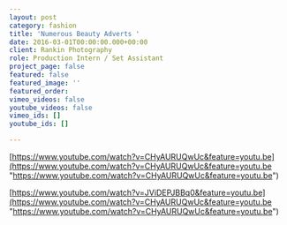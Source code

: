 ```yaml
---
layout: post
category: fashion
title: 'Numerous Beauty Adverts '
date: 2016-03-01T00:00:00.000+00:00
client: Rankin Photography
role: Production Intern / Set Assistant
project_page: false
featured: false
featured_image: ''
featured_order: 
vimeo_videos: false
youtube_videos: false
vimeo_ids: []
youtube_ids: []

---
```

[https://www.youtube.com/watch?v=CHyAURUQwUc&feature=youtu.be](https://www.youtube.com/watch?v=CHyAURUQwUc&feature=youtu.be "https://www.youtube.com/watch?v=CHyAURUQwUc&feature=youtu.be")

[https://www.youtube.com/watch?v=JViDEPJBBq0&feature=youtu.be](https://www.youtube.com/watch?v=CHyAURUQwUc&feature=youtu.be "https://www.youtube.com/watch?v=CHyAURUQwUc&feature=youtu.be")